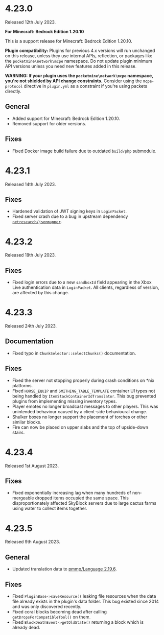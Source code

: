 # 4.23.0
Released 12th July 2023.

**For Minecraft: Bedrock Edition 1.20.10**

This is a support release for Minecraft: Bedrock Edition 1.20.10.

**Plugin compatibility:** Plugins for previous 4.x versions will run unchanged on this release, unless they use internal APIs, reflection, or packages like the `pocketmine\network\mcpe` namespace.
Do not update plugin minimum API versions unless you need new features added in this release.

**WARNING: If your plugin uses the `pocketmine\network\mcpe` namespace, you're not shielded by API change constraints.**
Consider using the `mcpe-protocol` directive in `plugin.yml` as a constraint if you're using packets directly.

## General
- Added support for Minecraft: Bedrock Edition 1.20.10.
- Removed support for older versions.

## Fixes
- Fixed Docker image build failure due to outdated `build/php` submodule.

# 4.23.1
Released 14th July 2023.

## Fixes
- Hardened validation of JWT signing keys in `LoginPacket`.
- Fixed server crash due to a bug in upstream dependency [`netresearch/jsonmapper`](https://github.com/cweiske/JsonMapper).

# 4.23.2
Released 18th July 2023.

## Fixes
- Fixed login errors due to a new `sandboxId` field appearing in the Xbox Live authentication data in `LoginPacket`. All clients, regardless of version, are affected by this change.

# 4.23.3
Released 24th July 2023.

## Documentation
- Fixed typo in `ChunkSelector::selectChunks()` documentation.

## Fixes
- Fixed the server not stopping properly during crash conditions on *nix platforms.
- Fixed `HORSE_EQUIP` and `SMITHING_TABLE_TEMPLATE` container UI types not being handled by `ItemStackContainerIdTranslator`. This bug prevented plugins from implementing missing inventory types.
- Player emotes no longer broadcast messages to other players. This was unintended behaviour caused by a client-side behavioural change.
- Shulker boxes no longer support the placement of torches or other similar blocks.
- Fire can now be placed on upper slabs and the top of upside-down stairs.

# 4.23.4
Released 1st August 2023.

## Fixes
- Fixed exponentially increasing lag when many hundreds of non-mergeable dropped items occupied the same space. This disproportionately affected SkyBlock servers due to large cactus farms using water to collect items together. 

# 4.23.5
Released 9th August 2023.

## General
- Updated translation data to [pmmp/Language 2.19.6](https://github.com/pmmp/Language/releases/tag/2.19.6).

## Fixes
- Fixed `PluginBase->saveResource()` leaking file resources when the data file already exists in the plugin's data folder. This bug existed since 2014 and was only discovered recently.
- Fixed coral blocks becoming dead after calling `getDropsForCompatibleTool()` on them.
- Fixed `BlockDeathEvent->getOldState()` returning a block which is already dead.
